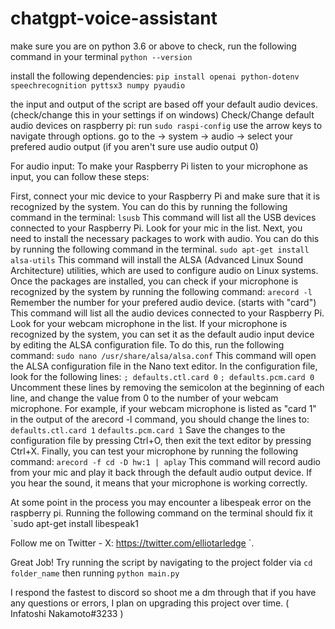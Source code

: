 # chatgpt-voice-assistant

make sure you are on python 3.6 or above
to check, run the following command in your terminal `python --version`

install the following dependencies:
`pip install openai python-dotenv speechrecognition pyttsx3 numpy pyaudio`


the input and output of the script are based off your default audio devices. (check/change this in your settings if on windows)
Check/Change default audio devices on raspberry pi:
run `sudo raspi-config`
use the arrow keys to navigate through options. go to the -> system -> audio -> select your prefered audio output (if you aren't sure use audio output 0)

For audio input:
To make your Raspberry Pi listen to your microphone as input, you can follow these steps:

First, connect your mic device to your Raspberry Pi and make sure that it is recognized by the system. You can do this by running 
the following command in the terminal:
`lsusb`
This command will list all the USB devices connected to your Raspberry Pi. Look for your mic in the list.
Next, you need to install the necessary packages to work with audio. You can do this by running the following command in the terminal.
`sudo apt-get install alsa-utils`
This command will install the ALSA (Advanced Linux Sound Architecture) utilities, which are used to configure audio on Linux systems.
Once the packages are installed, you can check if your microphone is recognized by the system by running the following command:
`arecord -l`
Remember the number for your prefered audio device. (starts with "card") 
This command will list all the audio devices connected to your Raspberry Pi. Look for your webcam microphone in the list.
If your microphone is recognized by the system, you can set it as the default audio input device by editing the ALSA configuration 
file. To do this, run the following command:
`sudo nano /usr/share/alsa/alsa.conf`
This command will open the ALSA configuration file in the Nano text editor.
In the configuration file, look for the following lines:
`; defaults.ctl.card 0`
`; defaults.pcm.card 0`
Uncomment these lines by removing the semicolon at the beginning of each line, and change the value from 0 to the number of your 
webcam microphone. For example, if your webcam microphone is listed as "card 1" in the output of the arecord -l command, you should change the lines to:
`defaults.ctl.card 1`
`defaults.pcm.card 1`
Save the changes to the configuration file by pressing Ctrl+O, then exit the text editor by pressing Ctrl+X.
Finally, you can test your microphone by running the following command:
`arecord -f cd -D hw:1 | aplay`
This command will record audio from your mic and play it back through the default audio output device. If you hear 
the sound, it means that your microphone is working correctly.

At some point in the process you may encounter a libespeak error on the raspberry pi. Running the following command on the terminal should fix it `sudo apt-get install libespeak1

Follow me on Twitter - X: https://twitter.com/elliotarledge
`.

Great Job! Try running the script by navigating to the project folder via `cd folder_name` then running `python main.py`

I respond the fastest to discord so shoot me a dm through that if you have any questions or errors, I plan on upgrading this project over time. ( Infatoshi Nakamoto#3233 )
